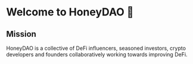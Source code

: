 # Welcome to HoneyDAO 🍯

## Mission

HoneyDAO is a collective of DeFi influencers, seasoned investors, crypto developers and founders collaboratively working towards improving DeFi. 

